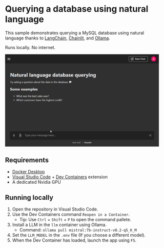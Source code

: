 # Querying a database using natural language

This sample demonstrates querying a MySQL database using natural language thanks to [LangChain](https://www.langchain.com/), [Chainlit](https://docs.chainlit.io/get-started/overview), and [Ollama](https://ollama.com/).

Runs locally. No internet.

![Demo](app/demo.gif)

## Requirements

- [Docker Desktop](https://www.docker.com/products/docker-desktop/)
- [Visual Studio Code](https://code.visualstudio.com/) + [Dev Containers](https://marketplace.visualstudio.com/items?itemName=ms-vscode-remote.remote-containers) extension
- A dedicated Nvidia GPU 

## Running locally

1. Open the repository in Visual Studio Code.
2. Use the Dev Containers command `Reopen in a Container`.
    - Tip: Use `Ctrl` + `Shift` + `P` to open the command pallete.
3. Install a LLM in the `llm` container using Ollama.
    - Command: `ollama pull mistral:7b-instruct-v0.2-q5_K_M`
4. Set the `LLM_MODEL` in the `.env` file (If you choose a different model).
5. When the Dev Container has loaded, launch the app using `F5`.
